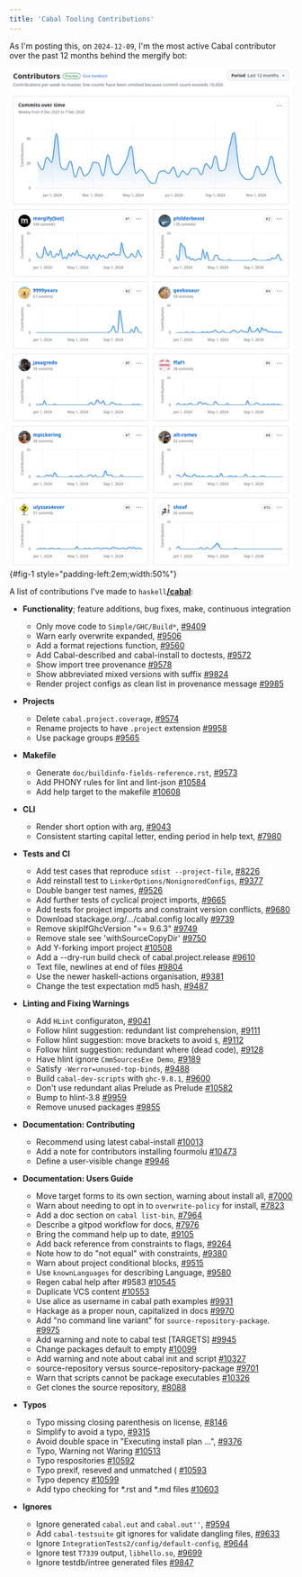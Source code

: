 ```yaml
---
title: 'Cabal Tooling Contributions'
---
```

As I'm posting this, on `2024-12-09`, I'm the most active Cabal contributor over the
past 12 months behind the mergify bot:

![**Figure 1:** Cabal contributors over the past 12 months with more than 20 commits](/images/top-cabal-contribs.png){#fig-1 style="padding-left:2em;width:50%"}

A list of contributions I've made to `haskell`[**/cabal**](https://github.com/haskell/cabal):

- **Functionality**; feature additions, bug fixes, make, continuous integration
    - Only move code to `Simple/GHC/Build*`,
      [#9409](https://github.com/haskell/cabal/pull/9409)
    - Warn early overwrite expanded,
      [#9506](https://github.com/haskell/cabal/pull/9506)
    - Add a format rejections function,
      [#9560](https://github.com/haskell/cabal/pull/9560)
    - Add Cabal-described and cabal-install to doctests,
      [#9572](https://github.com/haskell/cabal/pull/9572)
    - Show import tree provenance
      [#9578](https://github.com/haskell/cabal/pull/9578)
    - Show abbreviated mixed versions with suffix
      [#9824](https://github.com/haskell/cabal/pull/9824)
    - Render project configs as clean list in provenance message
      [#9985](https://github.com/haskell/cabal/pull/9985)

- **Projects**
    - Delete `cabal.project.coverage`,
      [#9574](https://github.com/haskell/cabal/pull/9574)
    - Rename projects to have `.project` extension
      [#9958](https://github.com/haskell/cabal/pull/9958)
    - Use package groups
      [#9565](https://github.com/haskell/cabal/pull/9565)

- **Makefile**
    - Generate `doc/buildinfo-fields-reference.rst`,
      [#9573](https://github.com/haskell/cabal/pull/9573)
    - Add PHONY rules for lint and lint-json
      [#10584](https://github.com/haskell/cabal/pull/10584)
    - Add help target to the makefile
      [#10608](https://github.com/haskell/cabal/pull/10608)

- **CLI**
    - Render short option with arg,
      [#9043](https://github.com/haskell/cabal/pull/9043)
    - Consistent starting capital letter, ending period in help text,
      [#7980](https://github.com/haskell/cabal/pull/7980)

- **Tests and CI**
    - Add test cases that reproduce `sdist --project-file`,
      [#8226](https://github.com/haskell/cabal/pull/8226)
    - Add reinstall test to `LinkerOptions/NonignoredConfigs`,
      [#9377](https://github.com/haskell/cabal/pull/9377)
    - Double banger test names,
      [#9526](https://github.com/haskell/cabal/pull/9526)
    - Add further tests of cyclical project imports,
      [#9665](https://github.com/haskell/cabal/pull/9665)
    - Add tests for project imports and constraint version conflicts,
      [#9680](https://github.com/haskell/cabal/pull/9680)
    - Download stackage.org/.../cabal.config locally
      [#9739](https://github.com/haskell/cabal/pull/9739)
    - Remove skipIfGhcVersion "== 9.6.3"
      [#9749](https://github.com/haskell/cabal/pull/9749)
    - Remove stale see 'withSourceCopyDir'
      [#9750](https://github.com/haskell/cabal/pull/9750)
    - Add Y-forking import project
      [#10508](https://github.com/haskell/cabal/pull/10508)
    - Add a --dry-run build check of cabal.project.release
      [#9610](https://github.com/haskell/cabal/pull/9610)
    - Text file, newlines at end of files
      [#9804](https://github.com/haskell/cabal/pull/9804)
    - Use the newer haskell-actions organisation,
      [#9381](https://github.com/haskell/cabal/pull/9381)
    - Change the test expectation md5 hash,
      [#9487](https://github.com/haskell/cabal/pull/9487)

- **Linting and Fixing Warnings**
    - Add `HLint` configuraton,
      [#9041](https://github.com/haskell/cabal/pull/9041)
    - Follow hlint suggestion: redundant list comprehension,
      [#9111](https://github.com/haskell/cabal/pull/9111)
    - Follow hlint suggestion: move brackets to avoid `$`,
      [#9112](https://github.com/haskell/cabal/pull/9112)
    - Follow hlint suggestion: redundant where (dead code),
      [#9128](https://github.com/haskell/cabal/pull/9128)
    - Have hlint ignore `CmmSourcesExe Demo`,
      [#9189](https://github.com/haskell/cabal/pull/9189)
    - Satisfy `-Werror=unused-top-binds`,
      [#9488](https://github.com/haskell/cabal/pull/9488)
    - Build `cabal-dev-scripts` with `ghc-9.8.1`,
      [#9600](https://github.com/haskell/cabal/pull/9600)
    - Don't use redundant alias Prelude as Prelude
      [#10582](https://github.com/haskell/cabal/pull/10582)
    - Bump to hlint-3.8
      [#9959](https://github.com/haskell/cabal/pull/9959)
    - Remove unused packages
      [#9855](https://github.com/haskell/cabal/pull/9855)

- **Documentation: Contributing**
    - Recommend using latest cabal-install
      [#10013](https://github.com/haskell/cabal/pull/10013)
    - Add a note for contributors installing fourmolu
      [#10473](https://github.com/haskell/cabal/pull/10473)
    - Define a user-visible change
      [#9946](https://github.com/haskell/cabal/pull/9946)

- **Documentation: Users Guide**
    - Move target forms to its own section, warning about install all,
      [#7000](https://github.com/haskell/cabal/pull/7000)
    - Warn about needing to opt in to `overwrite-policy` for install,
      [#7823](https://github.com/haskell/cabal/pull/7823)
    - Add a doc section on `cabal list-bin`,
      [#7964](https://github.com/haskell/cabal/pull/7964)
    - Describe a gitpod workflow for docs,
      [#7976](https://github.com/haskell/cabal/pull/7976)
    - Bring the command help up to date,
      [#9105](https://github.com/haskell/cabal/pull/9105)
    - Add back reference from constraints to flags,
      [#9264](https://github.com/haskell/cabal/pull/9264)
    - Note how to do "not equal" with constraints,
      [#9380](https://github.com/haskell/cabal/pull/9380)
    - Warn about project conditional blocks,
      [#9515](https://github.com/haskell/cabal/pull/9515)
    - Use `knownLanguages` for describing Language,
      [#9580](https://github.com/haskell/cabal/pull/9580)
    - Regen cabal help after #9583
      [#10545](https://github.com/haskell/cabal/pull/10545)
    - Duplicate VCS content
      [#10553](https://github.com/haskell/cabal/pull/10553)
    - Use alice as username in cabal path examples
      [#9931](https://github.com/haskell/cabal/pull/9931)
    - Hackage as a proper noun, capitalized in docs
      [#9970](https://github.com/haskell/cabal/pull/9970)
    - Add "no command line variant" for `source-repository-package`.
      [#9975](https://github.com/haskell/cabal/pull/9975)
    - Add warning and note to cabal test [TARGETS]
      [#9945](https://github.com/haskell/cabal/pull/9945)
    - Change packages default to empty
      [#10099](https://github.com/haskell/cabal/pull/10099)
    - Add warning and note about cabal init and script
      [#10327](https://github.com/haskell/cabal/pull/10327)
    - source-repository versus source-repository-package
      [#9701](https://github.com/haskell/cabal/pull/9701)
    - Warn that scripts cannot be package executables
      [#10326](https://github.com/haskell/cabal/pull/10326)
    - Get clones the source repository,
      [#8088](https://github.com/haskell/cabal/pull/8088)

- **Typos**
    - Typo missing closing parenthesis on license,
      [#8146](https://github.com/haskell/cabal/pull/8146)
    - Simplify to avoid a typo,
      [#9315](https://github.com/haskell/cabal/pull/9315)
    - Avoid double space in "Executing install plan ...",
      [#9376](https://github.com/haskell/cabal/pull/9376)
    - Typo, Warning not Waring
      [#10513](https://github.com/haskell/cabal/pull/10513)
    - Typo respositories
      [#10592](https://github.com/haskell/cabal/pull/10592)
    - Typo prexif, reseved and unmatched (
      [#10593](https://github.com/haskell/cabal/pull/10593)
    - Typo depency
      [#10599](https://github.com/haskell/cabal/pull/10599)
    - Add typo checking for *.rst and *.md files
      [#10603](https://github.com/haskell/cabal/pull/10603)

- **Ignores**
    - Ignore generated `cabal.out` and `cabal.out''`,
      [#9594](https://github.com/haskell/cabal/pull/9594)
    - Add `cabal-testsuite` git ignores for validate dangling files,
      [#9633](https://github.com/haskell/cabal/pull/9633)
    - Ignore `IntegrationTests2/config/default-config`,
      [#9644](https://github.com/haskell/cabal/pull/9644)
    - Ignore test `T7339` output, `libhello.so`,
      [#9699](https://github.com/haskell/cabal/pull/9699)
    - Ignore testdb/intree generated files
      [#9847](https://github.com/haskell/cabal/pull/9847)
